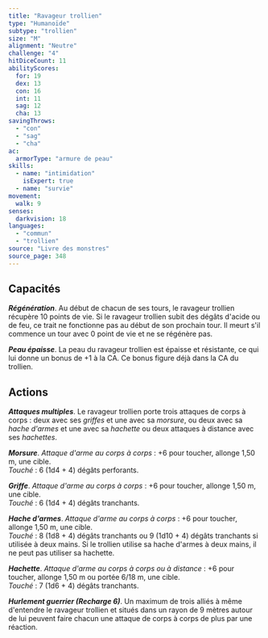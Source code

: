 ```yaml
---
title: "Ravageur trollien"
type: "Humanoïde"
subtype: "trollien"
size: "M"
alignment: "Neutre"
challenge: "4"
hitDiceCount: 11
abilityScores:
  for: 19
  dex: 13
  con: 16
  int: 11
  sag: 12
  cha: 13
savingThrows: 
  - "con"
  - "sag"
  - "cha"
ac: 
  armorType: "armure de peau"
skills: 
  - name: "intimidation"
    isExpert: true
  - name: "survie"
movement: 
  walk: 9
senses: 
  darkvision: 18
languages: 
  - "commun"
  - "trollien"
source: "Livre des monstres"
source_page: 348
---
```

## Capacités
_**Régénération**_. Au début de chacun de ses tours, le ravageur trollien récupère 10 points de vie. Si le ravageur trollien subit des dégâts d'acide ou de feu, ce trait ne fonctionne pas au début de son prochain tour. Il meurt s'il commence un tour avec 0 point de vie et ne se régénère pas.

_**Peau épaisse**_. La peau du ravageur trollien est épaisse et résistante, ce qui lui donne un bonus de +1 à la CA. Ce bonus figure déjà dans la CA du trollien.

## Actions
_**Attaques multiples**_. Le ravageur trollien porte trois attaques de corps à corps : deux avec ses _griffes_ et une avec sa _morsure_, ou deux avec sa _hache d'armes_ et une avec sa _hachette_ ou deux attaques à distance avec ses _hachettes_.

_**Morsure**_. _Attaque d'arme au corps à corps_ : +6 pour toucher, allonge 1,50 m, une cible.  
_Touché_ : 6 (1d4 + 4) dégâts perforants.

_**Griffe**_. _Attaque d'arme au corps à corps_ : +6 pour toucher, allonge 1,50 m, une cible.  
_Touché_ : 6 (1d4 + 4) dégâts tranchants.

_**Hache d'armes**_. _Attaque d'arme au corps à corps_ : +6 pour toucher, allonge 1,50 m, une cible.  
_Touché_ : 8 (1d8 + 4) dégâts tranchants ou 9 (1d10 + 4) dégâts tranchants si utilisée à deux mains. Si le trollien utilise sa hache d'armes à deux mains, il ne peut pas utiliser sa hachette.

_**Hachette**_. _Attaque d'arme au corps à corps ou à distance_ : +6 pour toucher, allonge 1,50 m ou portée 6/18 m, une cible.  
_Touché_ : 7 (1d6 + 4) dégâts tranchants.

_**Hurlement guerrier (Recharge 6)**_. Un maximum de trois alliés à même d'entendre le ravageur trollien et situés dans un rayon de 9 mètres autour de lui peuvent faire chacun une attaque de corps à corps de plus par une réaction.
